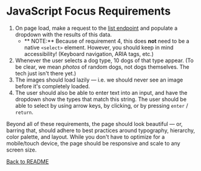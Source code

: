 # JavaScript Focus Requirements

1. On page load, make a request to the [list endpoint](https://dog.ceo/dog-api/documentation/) and populate a dropdown with the results of this data.
   - ** NOTE:** Because of requirement 4, this does **not** need to be a native `<select>` element. However, you should keep in mind accessibility! (Keyboard navigation, ARIA tags, etc.)
2. Whenever the user selects a dog type, 10 dogs of that type appear. (To be clear, we mean _photos_ of random dogs, not dogs themselves. The tech just isn't there yet.)
3. The images should load lazily &mdash; i.e. we should never see an image before it's completely loaded.
4. The user should also be able to enter text into an input, and have the dropdown show the types that match this string. The user should be able to select by using arrow keys, by clicking, or by pressing `enter` / `return`.

Beyond all of these requirements, the page should look beautiful &mdash; or, barring that, should adhere to best practices around typography, hierarchy, color palette, and layout. While you don't have to optimize for a mobile/touch device, the page should be responsive and scale to any screen size.

[Back to README](README.md#installation)
